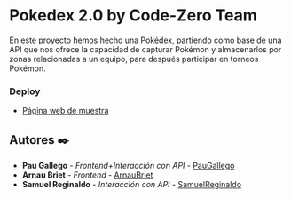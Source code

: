 # Pokedex 2.0 by Code-Zero Team

En este proyecto hemos hecho una Pokédex, partiendo como base de una API que nos ofrece la capacidad de capturar Pokémon y almacenarlos por zonas relacionadas a un equipo, para después participar en torneos Pokémon.


### Deploy

* [Página web de muestra](https://code-zero-y72m.vercel.app/)

## Autores ✒️

* **Pau Gallego** - *Frontend+Interacción con API* - [PauGallego](https://github.com/PauGallego)
* **Arnau Briet** - *Frontend* - [ArnauBriet](https://github.com/bri3t)
* **Samuel Reginaldo** - *Interacción con API* - [SamuelReginaldo](https://github.com/SamuelReginaldo2)
